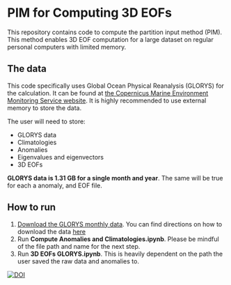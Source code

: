 # PIM for Computing 3D EOFs
This repository contains code to compute the partition input method (PIM). This method enables 3D EOF computation for a large dataset on regular personal computers with limited memory. 

## The data
This code specifically uses Global Ocean Physical Reanalysis (GLORYS) for the calculation. It can be found at [the Copernicus Marine Environment Monitoring Service website](https://data.marine.copernicus.eu/product/GLOBAL_MULTIYEAR_PHY_001_030/description). It is highly recommended to use external memory to store the data. 

The user will need to store:
- GLORYS data
- Climatologies
- Anomalies
- Eigenvalues and eigenvectors
- 3D EOFs

**GLORYS data is 1.31 GB for a single month and year**. The same will be true for each a anomaly, and EOF file. 

## How to run
 1. [Download the GLORYS monthly data](https://data.marine.copernicus.eu/product/GLOBAL_MULTIYEAR_PHY_001_030/services). You can find directions on how to download the data [here](https://help.marine.copernicus.eu/en/articles/4469993-how-to-download-copernicus-marine-products)
 2.  Run **Compute Anomalies and Climatologies.ipynb**. Please be mindful of the file path and name for the next step.
 3.  Run **3D EOFs GLORYS.ipynb**. This is heavily dependent on the path the user saved the raw data and anomalies to.


<a href="https://doi.org/10.5281/zenodo.17451617">
 <img src="https://zenodo.org/badge/1038361604.svg" alt="DOI">
</a>
